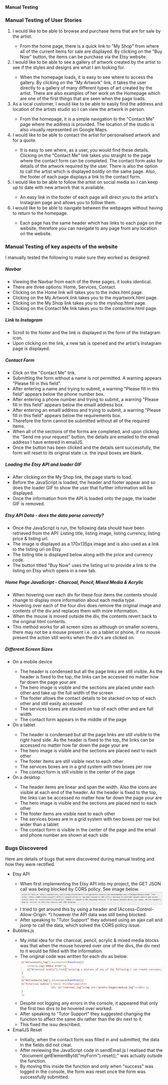 <h4>Manual Testing</h4>

<h3>Manual Testing of User Stories</h3>
<ol>
<li>I would like to be able to browse and purchase items that are for sale by the artist.</li>
<ul>
<li>From the home page, there is a quick link to "My Shop" from where all of the current items for sale are displayed. By clicking on the "Buy Now" button, the items can be purchase via the Etsy website.</li>
</ul>
<li>I would like to be able to see a gallery of artwork created by the artist to see if the styles and designs are what I am looking for.</li>
<ul>
<li>When the homepage loads, it is easy to see where to access the gallery. By clicking on the "My Artwork" link, it takes the user directly to a gallery of many different types of art created by the artist. There are also examples of her work on the Homepage which are one of the first things that are seen when the page loads.</li>
</ul>
<li>As a local customer, I would like to be able to easily find the address and location of the artists studio so I can view the artwork in person. </li>
<ul>
<li>From the homepage, it is a simple navigation to the "Contact Me" page where the address is provided. The location of the studio is also visually represented on Google Maps.</li>
</ul> 
<li>I would like to be able to contact the artist for personalised artwork and for a quote.</li>
<ul>
<li>It is easy to see where, as a user, you would find these details. Clicking on the "Contact Me" link takes you straight to the page where the contact form can be completed. The contact form asks for details of the artwork required by the user. There is also the option to call the artist which is displayed boldly on the same page. Also, the footer of each page displays a link to the contact form.</li>
</ul>
<li>I would like to be able to follow the artist on social media so I can keep up to date with new artwork that is available.</li>
<ul>
<li>An easy link in the footer of each page will direct you to the artist's Instagram page and allows you to follow them.</li>
</ul>
<li>I would like to be able to navigate between the webpages without having to return to the homepage.</li>
<ul>
<li>Each page has the same header which has links to each page on the website, therefore you can navigate to any page from any location on the website.</li>
</ul>
</ol>

<h3>Manual Testing of key aspects of the website</h3>
I manually tested the following to make sure they worked as designed:

<h5>Navbar</h5>
<ul>
<li>Viewing the Navbar from each of the three pages, it looks identical.</li>
<li>There are three options: Home, Services, Contact.</li>
<li>Clicking on the Home link will takes you to the index.html page.</li>
<li>Clicking on the My Artwork link takes you to the myartwork.html page.</li>
<li>Clicking on the My Shop link takes you to the myshop.html page.</li>
<li>Clicking on the Contact Me link takes you to the contactme.html page.</li>
</ul>

<h5>Link to Instagram</h5>
<ul>
<li>Scroll to the footer and the link is displayed in the form of the Instagram icon.</li>
<li>Upon clicking on the link, a new tab is opened and the artist's Instagram page is displayed.</li>
</ul>

<h5>Contact Form</h5>
<ul>
<li>Click on the "Contact Me" link.</li>
<li>Submitting the form without a name is not permitted. A warning appears "Please fill in this field".</li>
<li>After entering a name and trying to submit, a warning "Please fill in this field" appears below the phone number box.</li>
<li>After entering a phone number and trying to submit, a warning "Please fill in this field" appears below the emaill address box.</li>
<li>After entering an emaill address and trying to submit, a warning "Please fill in this field" appears below the requirements box.</li>
<li>Therefore the form cannot be submitted without all of the required items.</li>
<li>When all of the sections of the forms are completed, and upon clicking the "Send me your request" button, the details are emailed to the email address I have entered in emailJS.</li>
<li>Once the button has been clicked and the details sent successfully, the form will reset to its original state i.e. the input boxes are blank.</li>
</ul>

<h5>Loading the Etsy API and loader GIF</h5>
<ul>
<li>After clicking on the My Shop link, the page starts to load.</li>
<li>Before the JavaScript is loaded, the header and footer appear and so does the loader GIF to show the user that further information will be displayed.</li>
<li>Once the information from the API is loaded onto the page, the loader GIF is removed.</li>
</ul>

<h5>Etsy API Data - does the data parse correctly?</h5>
<ul>
<li>Once the JavaScript is run, the following data should have been retrieved from the API: Listing title, listing image, listing currency, listing price & listing url.</li>
<li>The image is displayed as a 170x135px image and is also used as a link to the listing url on Etsy</li>
<li>The listing title is displayed below along with the price and currency code.</li>
<li>The button titled "Buy Now" uses the listing url to provide a link to the listing on Etsy which opens in a new tab.</li>
</ul>

<h5>Home Page JavaScript - Charcoal, Pencil, Mixed Media & Acrylic</h5>
<ul>
<li>When hovering over each div for these four items the contents should change to display more information about each media type.</li>
<li>Hovering over each of the four divs does remove the original image and contents of the div and replaces them with more information.</li>
<li>When the mouse is moved outside the div, the contents revert back to the original html contents.</li>
<li>This method works for all screen sizes as although on smaller screens, there may not be a mouse present i.e. on a tablet or phone, if no mouse present the action still works when the div's are clicked on.</li>
</ul>

<h5>Different Screen Sizes</h5>
<ul>
<li>On a mobile device</li>
<ul>
<li>The header is condensed but all the page links are still visible. As the header is fixed to the top, the links can be accessed no matter how far down the page your are</li>
<li>The hero image is visible and the sections are placed under each other and take up the full width of the screen</li>
<li>The footer allows the contact details to be stacked on top of each other and still easily accessed</li>
<li>The services boxes are stacked on top of each other and are full width</li>
<li>The contact form appears in the middle of the page</li>
</ul>
<li>On a tablet</li>
<ul>
<li>The header is condensed but all the page links are still visible to the right hand side. As the header is fixed to the top, the links can be accessed no matter how far down the page your are</li>
<li>The hero image is visible and the sections are placed next to each other</li>
<li>The footer items are still visible next to each other</li>
<li>The services boxes are in a grid system with two boxes per row</li>
<li>The contact form is still visible in the center of the page</li>
</ul>
<li>On a desktop</li>
<ul>
<li>The header items are linear and span the width. Also the icons are visible at each end of the header. As the header is fixed to the top, the links can be accessed no matter how far down the page your are</li>
<li>The hero image is visible and the sections are placed next to each other</li>
<li>The footer items are visible next to each other</li>
<li>The services boxes are in a grid system with two boxes per row but wider than a tablet</li>
<li>The contact form is visible in the center of the page and the email and phone number are shown at each side</li>
</ul>
</ul>

<h3>Bugs Discovered</h3>
Here are details of bugs that were discovered during manual testing and how they were rectified.

<ul>
<li>Etsy API</li>
<ul>
<li>When first implementing the Etsy API into my project, the GET JSON call was being blocked by CORS policy. See image below.</li>
<img src="assets/images/api-error.JPG">
<li>I tried to get around this by using a header and (Access-Control-Allow-Origin: *) however the API data was still being blocked.</li>
<li>After speaking to "Tutor Support" they advised using an ajax call and jsonp to call the data, which solved the CORS policy issue.</li>
</ul>

<li>Bubbles.js</li>
<ul>
<li>My inital idea for the charcoal, pencil, acrylic & mixed media blocks was that when the mouse hovered over one of the divs, the div next to it would be filled with the information.</li>
<li>The original code was written for each div as below:</li>
<img src="assets/images/bubblejs.JPG">
<li>Despite not logging any errors in the console, it appeared that only the first two divs to be hovered over worked.</li>
<li>After speaking to "Tutor Support" they suggested changing the function to affect the same div rather than the div next to it.</li>
<li>This fixed the issu described.</li>
</ul>

<li>EmailJS Reset</li>
<ul>
<li>Initially, when the contact form was filled in and submitted, the data in the fields did not clear.</li>
<li>After reviewing the JavaScript code in sendEmail.js I realised that the "document.getElementById("myForm").reset();" was actually outside the function.</li>
<li>By moving this inside the function and only when "success" was logged in the console, the form was reset once the form was successfully submitted.</li>
</ul>
</ul>
